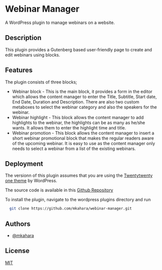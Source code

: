 # Webinar Manager
A WordPress plugin to manage webinars on a website.

## Description
This plugin provides a Gutenberg based user-friendly page to create and edit webinars using blocks.


## Features
The plugin consists of three blocks;

- Webinar block - This is the main block, it provides a form in the editor which allows the content manager to enter the Title, Subtitle, Start date, End Date, Duration and Description. There are also two custom metaboxes to select the webinar category and also the speakers for the webinar.
- Webinar highlight - This block allows the content manager to add highlights to the webinar, the highlights can be as many as he/she wants. It allows them to enter the highlight time and title.
- Webinar promotion - This block allows the content manager to insert a short webinar promotional block that makes the regular readers aware of the upcoming webinar. It is easy to use as the content manager only needs to select a webinar from a list of the existing webinars.


## Deployment

The versionn of this plugin assumes that you are using the [Twentytwenty one theme]() by WordPress.

The source code is available in this  [Github Repository](https://wordpress.org/themes/twentytwentyone/)

To install the plugin, navigate to the wordpress plugins directory and run

```bash
  git clone https://github.com/mkahara/webinar-manager.git
```


## Authors

- [@mkahara](https://www.github.com/mkahara)
## License

[MIT](https://choosealicense.com/licenses/mit/)

